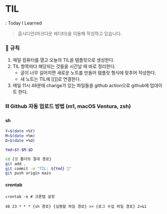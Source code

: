 # TIL
: Today I Learned
>옵시디언(마크다운 에디터)을 이용해 작성하고 있습니다.
### 📍 규칙
1. 매일 컴퓨터를 열고 오늘의 TIL을 템플릿으로 생성한다.
2. TIL 항목마다 해당되는 것들을 시간날 때 바로 정리한다.
	- 글이 너무 길어지면 새로운 노트를 만들어 템플릿 형식에 맞추어 작성한다.
	- 새 노트는 TIL에 [[]]로 연결한다.
3. 매일 11시 48분에 change가 있는 파일들을  github action으로 github에 업데이트 한다.
### ⛓ Github 자동 업로드 방법 (m1, macOS Ventura, zsh)
#### sh
```sh
Y=$(date +%Y)
M=$(date +%m)
D=$(date +%d)

Ymd=$Y-$M-$D

cd {깃 폴더의 절대 경로}
git add .
git commit -m "TIL: ${Ymd} 🌱"
git push origin main
```
#### crontab 
```cron
crontab -e # 크론탭 설정

48 23 * * * {sh 경로} {실행할 파일 경로} >> {로그 수집 파일 경로} 2>&1
```